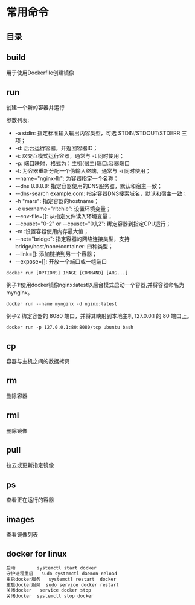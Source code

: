 # 常用命令

## 目录

## build

用于使用Dockerfile创建镜像

## run

创建一个新的容器并运行

参数列表:

* -a stdin: 指定标准输入输出内容类型，可选 STDIN/STDOUT/STDERR 三项；
* -d: 后台运行容器，并返回容器ID；
* -i: 以交互模式运行容器，通常与 -t 同时使用；
* -p: 端口映射，格式为：主机(宿主)端口:容器端口 
* -t: 为容器重新分配一个伪输入终端，通常与 -i 同时使用；
* --name="nginx-lb": 为容器指定一个名称；
* --dns 8.8.8.8: 指定容器使用的DNS服务器，默认和宿主一致；
* --dns-search example.com: 指定容器DNS搜索域名，默认和宿主一致；
* -h "mars": 指定容器的hostname；
* -e username="ritchie": 设置环境变量；
* --env-file=[]: 从指定文件读入环境变量；
* --cpuset="0-2" or --cpuset="0,1,2": 绑定容器到指定CPU运行；
* -m :设置容器使用内存最大值；
* --net="bridge": 指定容器的网络连接类型，支持 bridge/host/none/container: 四种类型；
* --link=[]: 添加链接到另一个容器；
* --expose=[]: 开放一个端口或一组端口

```docker
docker run [OPTIONS] IMAGE [COMMAND] [ARG...]
```
例子1:使用docker镜像nginx:latest以后台模式启动一个容器,并将容器命名为mynginx。
```docker
docker run --name mynginx -d nginx:latest
```
例子2:绑定容器的 8080 端口，并将其映射到本地主机 127.0.0.1 的 80 端口上。
```docker
docker run -p 127.0.0.1:80:8080/tcp ubuntu bash
```
## cp

容器与主机之间的数据拷贝

## rm

删除容器

## rmi

删除镜像

## pull

拉去或更新指定镜像

## ps 

查看正在运行的容器

## images

查看镜像列表

## docker for linux

```bash
启动        systemctl start docker
守护进程重启   sudo systemctl daemon-reload
重启docker服务   systemctl restart  docker
重启docker服务  sudo service docker restart
关闭docker   service docker stop   
关闭docker  systemctl stop docker
```